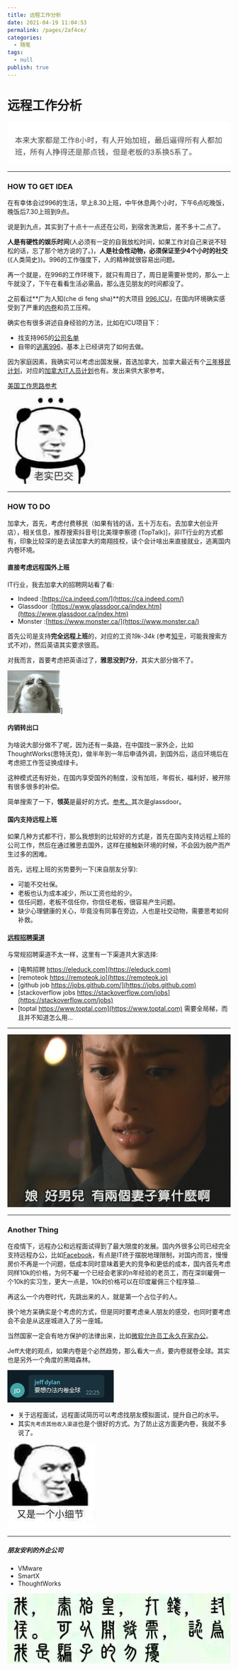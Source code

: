 ```yaml
---
title: 远程工作分析
date: 2021-04-19 11:04:53
permalink: /pages/2af4ce/
categories: 
  - 随笔
tags: 
  - null
publish: true
---
```

# 远程工作分析

![](../images/7485616-c17bf17680d3b2f2.jpg)

---

### HOW TO GET IDEA

在有幸体会过996的生活，早上8.30上班，中午休息两个小时，下午6点吃晚饭，晚饭后7.30上班到9点。

说是到九点，其实到了十点十一点还在公司，到宿舍洗漱后，差不多十二点了。

**人是有硬性的娱乐时间**(人必须有一定的自我放松时间，如果工作对自己来说不轻松的话，忘了那个地方说的了。)，**人是社会性动物，必须保证至少4个小时的社交**(《人类简史》)。996的工作强度下，人的精神就很容易出问题。

再一个就是，在996的工作环境下，就只有周日了，周日是需要补觉的，那么一上午就没了，下午在看看生活必需品，那么连见朋友的时间都没了。

之前看过**广为人知(che di feng sha)**的大项目 [996.ICU](https://github.com/996icu/996.ICU/blob/master/README_CN.md)，在国内环境确实感受到了严重的[内卷](https://www.zhihu.com/question/390115434/answer/1340801752)和员工压榨。

确实也有很多讲述自身经验的方法，比如在ICU项目下：
* 找支持965的[公司名单](https://feathub.com/formulahendry/955.WLB)
* 自带的[逃离996](https://github.com/623637646/996.Leave)，基本上已经讲完了如何去做。

因为家庭因素，我确实可以考虑出国发展，首选加拿大，加拿大最近有个[三年移民计划](https://www.zhihu.com/question/428235553/answer/1557097346)，对应的[加拿大IT人员计划](https://github.com/623637646/996.Leave/blob/master/country/Canada.md)也有。发出来供大家参考。

[美国工作思路参考](https://superphp.org/2018/90.html)

![](../images/7485616-f89dd1e4abf6120c.jpg)

---

### HOW TO DO

加拿大，首先，考虑付费移民（如果有钱的话，五十万左右。去加拿大创业开店），相关信息，推荐搜索抖音号[北美理李察德 (TopTalk)]，非IT行业的方式都有，印象比较深的是去读加拿大的南翔技校，读个会计啥出来直接就业，逃离国内内卷环境。


#### 直接考虑远程国外上班

IT行业，我去加拿大的招聘网站看了看:

* Indeed :[https://ca.indeed.com/](https://ca.indeed.com/)
* Glassdoor :[https://www.glassdoor.ca/index.htm](https://www.glassdoor.ca/index.htm)
* Monster :[https://www.monster.ca/](https://www.monster.ca/)

首先公司是支持**完全远程上班**的，对应的工资*19k-34k* (参考[知乎](https://www.zhihu.com/question/356906302/answer/902897069)，可能我搜索方式不对)，然后英语其实要求很高。

对我而言，首要考虑把英语过了，**雅思没到7分**，其实大部分做不了。


![](../images/7485616-898e3ceaddccfb07.gif)]


#### 内销转出口

为啥说大部分做不了呢，因为还有一条路，在中国找一家外企，比如ThoughtWorks(思特沃克)，做半年到一年后申请外调，到国外后，适应环境后在考虑把工作签证换成绿卡。

这种模式还有好处，在国内享受国外的制度，没有加班，年假长，福利好，被开除有很多很多的补偿。

简单搜索了一下，**领英**是最好的方式。[参考。](https://www.zhihu.com/question/377904767)其次是glassdoor。

#### 国内支持远程上班

如果几种方式都不行，那么我想到的比较好的方式是，首先在国内支持远程上班的公司工作，然后在通过雅思去国外，这样在接触新环境的时候，不会因为脱产而产生过多的困难。

首先，远程上班的劣势要列一下(来自朋友分享):
* 可能不交社保。
* 老板也认为成本减少，所以工资也给的少。
* 信任问题，老板不信任你，你信任老板，很容易产生问题。
* 缺少心理健康的关心，毕竟没有同事在旁边，人也是社交动物，需要思考如何补救。

#### [远程招聘渠道](https://zhuanlan.zhihu.com/p/122563726)

与常规招聘渠道不太一样，这里有一下渠道共大家选择:

* [电鸭招聘 https://eleduck.com](https://eleduck.com)
* [remoteok https://remoteok.io](https://remoteok.io)
* [github job https://jobs.github.com/](https://jobs.github.com)
* [stackoverflow jobs https://stackoverflow.com/jobs](https://stackoverflow.com/jobs)
* [toptal https://www.toptal.com](https://www.toptal.com) 需要全局梯，而且并不知道怎么用...

---

![](../images/7485616-4f205e8c6b3214df.png)

--- 

### Another Thing

在疫情下，远程办公和远程面试得到了最大限度的发展。国内外很多公司已经完全支持远程办公，比如[Facebook](https://www.zhihu.com/question/396449588/answer/1439001398)，有点是IT终于摆脱地理限制，对国内而言，慢慢房价不再是一个问题，低成本同时意味着更大的竞争和更低的成本，国内首先考虑同样10k的价格，为何不雇一个已经会老家的n年经验的老员工，而在深圳雇佣一个10k的实习生，更大一点是，10k的价格可以在印度雇佣三个程序猿...

再这么一个内卷时代，先跳出来的人，就是第一个占位子的人。

换个地方呆确实是个考虑的方式，但是同时要考虑亲人朋友的感受，也同时要考虑会不会是从这座城进入了另一座城。

当然国家一定会有地方保护的法律出来，比如[微软允许员工永久在家办公](https://www.zhihu.com/question/424913552/answer/1516235306)。


Jeff大佬的观点，如果内卷是个必然趋势，那么看大一点，要内卷就卷全球。其实也是另外一个角度的黑暗森林。

![](../images/7485616-91b0748d14452d89.png)

* 关于远程面试，远程面试简历可以考虑找朋友模拟面试，提升自己的水平。
* 其实`先考虑其他收入渠道`也是个很好的方式。为了防止这方面更内卷，我就不多说了。

![](../images/7485616-c9919713bac3e962.jpg)


--- 

##### 朋友安利的外企公司

* VMware 
* SmartX
* ThoughtWorks

![](../images/7485616-c333f77bbf8b8a82.jpg)



